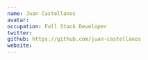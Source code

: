 ```yaml
---
name: Juan Castellanos
avatar:
occupation: Full Stack Developer
twitter:
github: https://github.com/juan-castellanos
website:
---
```

